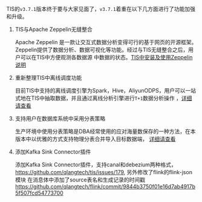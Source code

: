 TIS的`v3.7.1`版本终于要与大家见面了，`v3.7.1`着重在以下几方面进行了功能加强和升级。

1. TIS与Apache Zeppelin无缝整合
   
   Apache Zeppelin 是一款让交互式数据分析变得可行的基于网页的开源框架。Zeppelin提供了数据分析、数据可视化等功能。经过与TIS无缝整合之后，用户可以在TIS中方便观测各数据源
   中数据的状态。[TIS中安装及使用Zeppelin说明](https://tis.pub/docs/install/zeppelin/)
   
2. 重新整理TIS中离线调度功能
   
   目前TIS中支持的离线调度引擎为Spark，Hive，AliyunODPS，用户可以一站式地在TIS中抽取数据，并且通过离线分析引擎进行`T+1`数据分析操作
   ，[详细请查看](https://tis.pub/docs/guide/dataflow/)
   
3. 支持用户在数据库系统中采用分表策略

   生产环境中使用分表策略是DBA经常使用的应对海量数保存的一种方法，在本版本中以优雅的方式支持物理分表合并导入目标数据端，
   [详细请查看](https://tis.pub/docs/guide/datasource/multi-table-rule)

4. 添加Kafka Sink Connector插件
   
   添加Kafka Sink Connector插件，支持canal和debezium两种格式，https://github.com/qlangtech/tis/issues/179, 另外修改了flink的flink-json模块
   在消息体中添加了source表名和生成记录的时间戳 https://github.com/qlangtech/flink/commit/9844b3750f01e16d7ab4917b5f507fcd54773700
   
   
